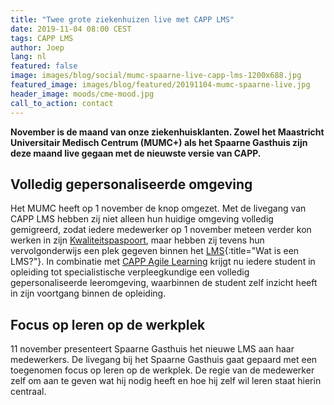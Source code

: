 ```yaml
---
title: "Twee grote ziekenhuizen live met CAPP LMS"
date: 2019-11-04 08:00 CEST
tags: CAPP LMS
author: Joep
lang: nl
featured: false
image: images/blog/social/mumc-spaarne-live-capp-lms-1200x688.jpg
featured_image: images/blog/featured/20191104-mumc-spaarne-live.jpg
header_image: moods/cme-mood.jpg
call_to_action: contact
---
```


__November is de maand van onze ziekenhuisklanten. Zowel het Maastricht Universitair Medisch Centrum (MUMC+) als het Spaarne Gasthuis zijn deze maand live gegaan met de nieuwste versie van CAPP.__

## Volledig gepersonaliseerde omgeving
Het MUMC heeft op 1 november de knop omgezet. Met de livegang van CAPP LMS hebben zij niet alleen hun huidige omgeving volledig gemigreerd, zodat iedere medewerker op 1 november meteen verder kon werken in zijn [Kwaliteitspaspoort](/capp-compliance), maar hebben zij tevens hun vervolgonderwijs een plek gegeven binnen het [LMS](/wat-is-een-lms/){:title="Wat is een LMS?"}. In combinatie met [CAPP Agile Learning](/capp-agile-learning) krijgt nu iedere student in opleiding tot specialistische verpleegkundige een volledig gepersonaliseerde leeromgeving, waarbinnen de student zelf inzicht heeft in zijn voortgang binnen de opleiding.

## Focus op leren op de werkplek
11 november presenteert Spaarne Gasthuis het nieuwe LMS aan haar medewerkers. De livegang bij het Spaarne Gasthuis gaat gepaard met een toegenomen focus op leren op de werkplek. De regie van de medewerker zelf om aan te geven wat hij nodig heeft en hoe hij zelf wil leren staat hierin centraal.
